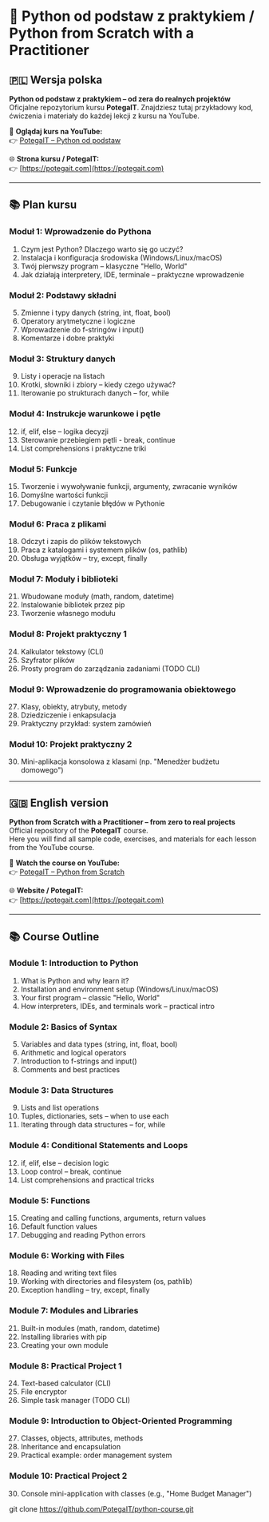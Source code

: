 # 🐍 Python od podstaw z praktykiem / Python from Scratch with a Practitioner

## 🇵🇱 Wersja polska

**Python od podstaw z praktykiem – od zera do realnych projektów**  
Oficjalne repozytorium kursu **PotegaIT**. Znajdziesz tutaj przykładowy kod, ćwiczenia i materiały do każdej lekcji z kursu na YouTube.

🎥 **Oglądaj kurs na YouTube:**  
👉 [PotegaIT – Python od podstaw](https://youtube.com/@PotegaIT)

🌐 **Strona kursu / PotegaIT:**  
👉 [https://potegait.com](https://potegait.com)

---

## 📚 Plan kursu

### Moduł 1: Wprowadzenie do Pythona
1. Czym jest Python? Dlaczego warto się go uczyć?  
2. Instalacja i konfiguracja środowiska (Windows/Linux/macOS)  
3. Twój pierwszy program – klasyczne "Hello, World"  
4. Jak działają interpretery, IDE, terminale – praktyczne wprowadzenie  

### Moduł 2: Podstawy składni
5. Zmienne i typy danych (string, int, float, bool)  
6. Operatory arytmetyczne i logiczne  
7. Wprowadzenie do f-stringów i input()  
8. Komentarze i dobre praktyki  

### Moduł 3: Struktury danych
9. Listy i operacje na listach  
10. Krotki, słowniki i zbiory – kiedy czego używać?  
11. Iterowanie po strukturach danych – for, while  

### Moduł 4: Instrukcje warunkowe i pętle
12. if, elif, else – logika decyzji  
13. Sterowanie przebiegiem pętli - break, continue  
14. List comprehensions i praktyczne triki  

### Moduł 5: Funkcje
15. Tworzenie i wywoływanie funkcji, argumenty, zwracanie wyników  
16. Domyślne wartości funkcji  
17. Debugowanie i czytanie błędów w Pythonie  

### Moduł 6: Praca z plikami
18. Odczyt i zapis do plików tekstowych  
19. Praca z katalogami i systemem plików (os, pathlib)  
20. Obsługa wyjątków – try, except, finally  

### Moduł 7: Moduły i biblioteki
21. Wbudowane moduły (math, random, datetime)  
22. Instalowanie bibliotek przez pip  
23. Tworzenie własnego modułu  

### Moduł 8: Projekt praktyczny 1
24. Kalkulator tekstowy (CLI)  
25. Szyfrator plików  
26. Prosty program do zarządzania zadaniami (TODO CLI)  

### Moduł 9: Wprowadzenie do programowania obiektowego
27. Klasy, obiekty, atrybuty, metody  
28. Dziedziczenie i enkapsulacja  
29. Praktyczny przykład: system zamówień  

### Moduł 10: Projekt praktyczny 2
30. Mini-aplikacja konsolowa z klasami (np. "Menedżer budżetu domowego")  

---

## 🇬🇧 English version

**Python from Scratch with a Practitioner – from zero to real projects**  
Official repository of the **PotegaIT** course.  
Here you will find all sample code, exercises, and materials for each lesson from the YouTube course.

🎥 **Watch the course on YouTube:**  
👉 [PotegaIT – Python from Scratch](https://youtube.com/@PotegaIT)

🌐 **Website / PotegaIT:**  
👉 [https://potegait.com](https://potegait.com)

---

## 📚 Course Outline

### Module 1: Introduction to Python
1. What is Python and why learn it?  
2. Installation and environment setup (Windows/Linux/macOS)  
3. Your first program – classic "Hello, World"  
4. How interpreters, IDEs, and terminals work – practical intro  

### Module 2: Basics of Syntax
5. Variables and data types (string, int, float, bool)  
6. Arithmetic and logical operators  
7. Introduction to f-strings and input()  
8. Comments and best practices  

### Module 3: Data Structures
9. Lists and list operations  
10. Tuples, dictionaries, sets – when to use each  
11. Iterating through data structures – for, while  

### Module 4: Conditional Statements and Loops
12. if, elif, else – decision logic  
13. Loop control – break, continue  
14. List comprehensions and practical tricks  

### Module 5: Functions
15. Creating and calling functions, arguments, return values  
16. Default function values  
17. Debugging and reading Python errors  

### Module 6: Working with Files
18. Reading and writing text files  
19. Working with directories and filesystem (os, pathlib)  
20. Exception handling – try, except, finally  

### Module 7: Modules and Libraries
21. Built-in modules (math, random, datetime)  
22. Installing libraries with pip  
23. Creating your own module  

### Module 8: Practical Project 1
24. Text-based calculator (CLI)  
25. File encryptor  
26. Simple task manager (TODO CLI)  

### Module 9: Introduction to Object-Oriented Programming
27. Classes, objects, attributes, methods  
28. Inheritance and encapsulation  
29. Practical example: order management system  

### Module 10: Practical Project 2
30. Console mini-application with classes (e.g., "Home Budget Manager")  

   git clone https://github.com/PotegaIT/python-course.git

